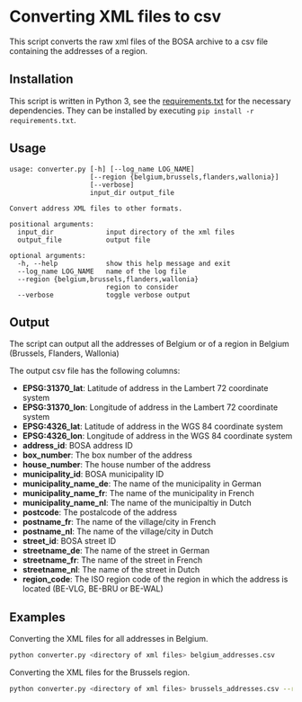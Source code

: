 # Converting XML files to csv
This script converts the raw xml files of the BOSA archive to a csv file containing the addresses of a region.

## Installation
This script is written in Python 3, see the [requirements.txt](../requirements.txt) for the necessary dependencies. They can be installed by executing `pip install -r requirements.txt`.

## Usage
```
usage: converter.py [-h] [--log_name LOG_NAME]
                    [--region {belgium,brussels,flanders,wallonia}]
                    [--verbose]
                    input_dir output_file

Convert address XML files to other formats.

positional arguments:
  input_dir             input directory of the xml files
  output_file           output file

optional arguments:
  -h, --help            show this help message and exit
  --log_name LOG_NAME   name of the log file
  --region {belgium,brussels,flanders,wallonia}
                        region to consider
  --verbose             toggle verbose output
```

## Output
The script can output all the addresses of Belgium or of a region in Belgium (Brussels, Flanders, Wallonia)

The output csv file has the following columns:
* **EPSG:31370_lat**: Latitude of address in the Lambert 72 coordinate system
* **EPSG:31370_lon**: Longitude of address in the Lambert 72 coordinate system
* **EPSG:4326_lat**: Latitude of address in the WGS 84 coordinate system
* **EPSG:4326_lon**: Longitude of address in the WGS 84 coordinate system
* **address_id**: BOSA address ID
* **box_number**: The box number of the address
* **house_number**: The house number of the address
* **municipality_id**: BOSA municipality ID
* **municipality_name_de**: The name of the municipality in German
* **municipality_name_fr**: The name of the municipality in French
* **municipality_name_nl**: The name of the municipaltiy in Dutch
* **postcode**: The postalcode of the address
* **postname_fr**: The name of the village/city in French
* **postname_nl**: The name of the village/city in Dutch
* **street_id**: BOSA street ID
* **streetname_de**: The name of the street in German
* **streetname_fr**: The name of the street in French
* **streetname_nl**: The name of the street in Dutch
* **region_code**: The ISO region code of the region in which the address is located (BE-VLG, BE-BRU or BE-WAL)


## Examples
Converting the XML files for all addresses in Belgium.
```bash
python converter.py <directory of xml files> belgium_addresses.csv 
```

Converting the XML files for the Brussels region.
```bash
python converter.py <directory of xml files> brussels_addresses.csv --region brussels
```